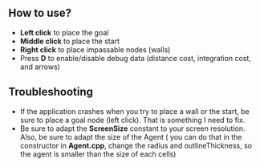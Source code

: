 ﻿## How to use?

- **Left click** to place the goal
- **Middle click** to place the start
- **Right click** to place impassable nodes (walls)
- Press **D** to enable/disable debug data (distance cost, integration cost, and arrows)

## Troubleshooting

- If the application crashes when you try to place a wall or the start, be sure to place a goal node (left click). That
  is something I need to fix.
- Be sure to adapt the **ScreenSize** constant to your screen resolution. Also, be sure to adapt the size of the Agent (
  you
  can do that in the constructor in **Agent.cpp**, change the radius and outlineThickness, so the agent is smaller than
  the size of each cells)